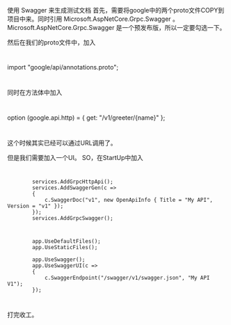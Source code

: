 ﻿使用 Swagger 来生成测试文档
首先，需要将google中的两个proto文件COPY到项目中来。同时引用 Microsoft.AspNetCore.Grpc.Swagger 。
Microsoft.AspNetCore.Grpc.Swagger 是一个预发布版，所以一定要勾选一下。

然后在我们的proto文件中，加入

#
import "google/api/annotations.proto";
#

同时在方法体中加入
#
   option (google.api.http) = {
      get: "/v1/greeter/{name}"
    };
#

这个时候其实已经可以通过URL调用了。

但是我们需要加入一个UI。
SO，在StartUp中加入
#
            services.AddGrpcHttpApi();
            services.AddSwaggerGen(c =>
            {
                c.SwaggerDoc("v1", new OpenApiInfo { Title = "My API", Version = "v1" });
            });
            services.AddGrpcSwagger();

#
#
            app.UseDefaultFiles();
            app.UseStaticFiles();

            app.UseSwagger();
            app.UseSwaggerUI(c =>
            {
                c.SwaggerEndpoint("/swagger/v1/swagger.json", "My API V1");
            });

#

打完收工。
